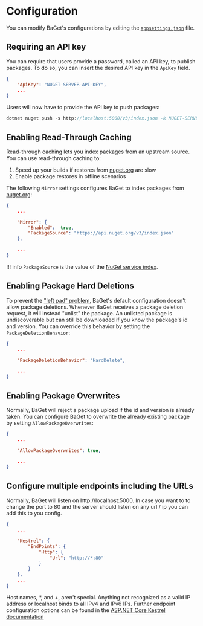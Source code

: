 # Configuration

You can modify BaGet's configurations by editing the [`appsettings.json`](https://github.com/loic-sharma/BaGet/blob/master/src/BaGet/appsettings.json) file.

## Requiring an API key

You can require that users provide a password, called an API key, to publish packages.
To do so, you can insert the desired API key in the `ApiKey` field.

```json
{
    "ApiKey": "NUGET-SERVER-API-KEY",
    ...
}
```

Users will now have to provide the API key to push packages:

```c#
dotnet nuget push -s http://localhost:5000/v3/index.json -k NUGET-SERVER-API-KEY newtonsoft.json.11.0.2.nupkg
```

## Enabling Read-Through Caching

Read-through caching lets you index packages from an upstream source. You can use read-through
caching to:

1. Speed up your builds if restores from [nuget.org](https://nuget.org) are slow
2. Enable package restores in offline scenarios

The following `Mirror` settings configures BaGet to index packages from [nuget.org](https://nuget.org):

```json
{
    ...

    "Mirror": {
        "Enabled":  true,
        "PackageSource": "https://api.nuget.org/v3/index.json"
    },

    ...
}
```

!!! info
    `PackageSource` is the value of the [NuGet service index](https://docs.microsoft.com/en-us/nuget/api/service-index).

## Enabling Package Hard Deletions

To prevent the ["left pad" problem](https://blog.npmjs.org/post/141577284765/kik-left-pad-and-npm),
BaGet's default configuration doesn't allow package deletions. Whenever BaGet receives a package deletion
request, it will instead "unlist" the package. An unlisted package is undiscoverable but can still be
downloaded if you know the package's id and version. You can override this behavior by setting the
`PackageDeletionBehavior`:

```json
{
    ...

    "PackageDeletionBehavior": "HardDelete",

    ...
}
```

## Enabling Package Overwrites

Normally, BaGet will reject a package upload if the id and version is already taken. You can configure BaGet
to overwrite the already existing package by setting `AllowPackageOverwrites`:

```json
{
    ...

    "AllowPackageOverwrites": true,

    ...
}
```

##  Configure multiple endpoints including the URLs

Normally, BaGet will listen on http://localhost:5000. In case you want to to change the port to 80 and the server should listen on any url / ip you can add this to you config. 

```json
{
    ...

    "Kestrel": {
        "EndPoints": {
            "Http": {
                "Url": "http://*:80"
            }
        }
    },
    ...
}
```
Host names, *, and +, aren't special. Anything not recognized as a valid IP address or localhost binds to all IPv4 and IPv6 IPs. 
Further endpoint configuration options can be found in the [ASP.NET Core Kestrel documentation](https://docs.microsoft.com/en-us/aspnet/core/fundamentals/servers/kestrel?view=aspnetcore-2.2#endpoint-configuration)
